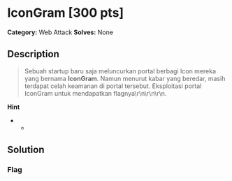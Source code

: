 # IconGram [300 pts]

**Category:** Web Attack
**Solves:** None

## Description
>Sebuah startup baru saja meluncurkan portal berbagi Icon mereka yang bernama **IconGram**. Namun menurut kabar yang beredar, masih terdapat celah keamanan di portal tersebut. Eksploitasi portal IconGram untuk mendapatkan flagnya\r\n\r\n\r\n.

**Hint**
* -

## Solution

### Flag

